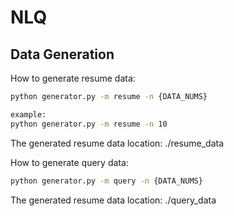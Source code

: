 # NLQ

## Data Generation

How to generate resume data:

```bash
python generator.py -m resume -n {DATA_NUMS}

example:
python generator.py -m resume -n 10
```

The generated resume data location: ./resume_data

How to generate query data:

```bash
python generator.py -m query -n {DATA_NUMS} 
```

The generated resume data location: ./query_data